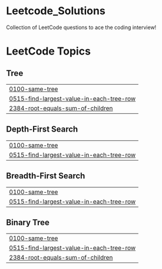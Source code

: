 # Leetcode_Solutions
Collection of LeetCode questions to ace the coding interview! 

<!---LeetCode Topics Start-->
# LeetCode Topics
## Tree
|  |
| ------- |
| [0100-same-tree](https://github.com/TARAK0506/LEETCODE/tree/master/0100-same-tree) |
| [0515-find-largest-value-in-each-tree-row](https://github.com/TARAK0506/LEETCODE/tree/master/0515-find-largest-value-in-each-tree-row) |
| [2384-root-equals-sum-of-children](https://github.com/TARAK0506/LEETCODE/tree/master/2384-root-equals-sum-of-children) |
## Depth-First Search
|  |
| ------- |
| [0100-same-tree](https://github.com/TARAK0506/LEETCODE/tree/master/0100-same-tree) |
| [0515-find-largest-value-in-each-tree-row](https://github.com/TARAK0506/LEETCODE/tree/master/0515-find-largest-value-in-each-tree-row) |
## Breadth-First Search
|  |
| ------- |
| [0100-same-tree](https://github.com/TARAK0506/LEETCODE/tree/master/0100-same-tree) |
| [0515-find-largest-value-in-each-tree-row](https://github.com/TARAK0506/LEETCODE/tree/master/0515-find-largest-value-in-each-tree-row) |
## Binary Tree
|  |
| ------- |
| [0100-same-tree](https://github.com/TARAK0506/LEETCODE/tree/master/0100-same-tree) |
| [0515-find-largest-value-in-each-tree-row](https://github.com/TARAK0506/LEETCODE/tree/master/0515-find-largest-value-in-each-tree-row) |
| [2384-root-equals-sum-of-children](https://github.com/TARAK0506/LEETCODE/tree/master/2384-root-equals-sum-of-children) |
<!---LeetCode Topics End-->